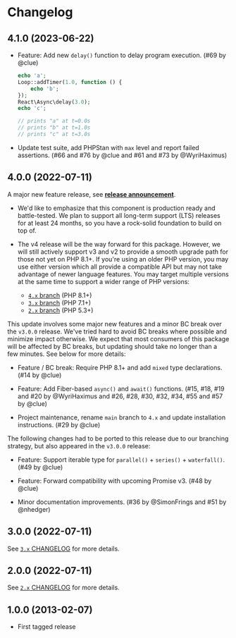 # Changelog

## 4.1.0 (2023-06-22)

*   Feature: Add new `delay()` function to delay program execution.
    (#69 by @clue)

    ```php
    echo 'a';
    Loop::addTimer(1.0, function () {
        echo 'b';
    });
    React\Async\delay(3.0);
    echo 'c';

    // prints "a" at t=0.0s
    // prints "b" at t=1.0s
    // prints "c" at t=3.0s
    ```

*   Update test suite, add PHPStan with `max` level and report failed assertions.
    (#66 and #76 by @clue and #61 and #73 by @WyriHaximus)

## 4.0.0 (2022-07-11)

A major new feature release, see [**release announcement**](https://clue.engineering/2022/announcing-reactphp-async).

*   We'd like to emphasize that this component is production ready and battle-tested.
    We plan to support all long-term support (LTS) releases for at least 24 months,
    so you have a rock-solid foundation to build on top of.

*   The v4 release will be the way forward for this package. However, we will still
    actively support v3 and v2 to provide a smooth upgrade path for those not yet
    on PHP 8.1+. If you're using an older PHP version, you may use either version
    which all provide a compatible API but may not take advantage of newer language
    features. You may target multiple versions at the same time to support a wider range of
    PHP versions:

    * [`4.x` branch](https://github.com/reactphp/async/tree/4.x) (PHP 8.1+)
    * [`3.x` branch](https://github.com/reactphp/async/tree/3.x) (PHP 7.1+)
    * [`2.x` branch](https://github.com/reactphp/async/tree/2.x) (PHP 5.3+)

This update involves some major new features and a minor BC break over the
`v3.0.0` release. We've tried hard to avoid BC breaks where possible and
minimize impact otherwise. We expect that most consumers of this package will be
affected by BC breaks, but updating should take no longer than a few minutes.
See below for more details:

*   Feature / BC break: Require PHP 8.1+ and add `mixed` type declarations.
    (#14 by @clue)

*   Feature: Add Fiber-based `async()` and `await()` functions.
    (#15, #18, #19 and #20 by @WyriHaximus and #26, #28, #30, #32, #34, #55 and #57 by @clue)

*   Project maintenance, rename `main` branch to `4.x` and update installation instructions.
    (#29 by @clue)

The following changes had to be ported to this release due to our branching
strategy, but also appeared in the `v3.0.0` release:

*   Feature: Support iterable type for `parallel()` + `series()` + `waterfall()`.
    (#49 by @clue)

*   Feature: Forward compatibility with upcoming Promise v3.
    (#48 by @clue)

*   Minor documentation improvements.
    (#36 by @SimonFrings and #51 by @nhedger)

## 3.0.0 (2022-07-11)

See [`3.x` CHANGELOG](https://github.com/reactphp/async/blob/3.x/CHANGELOG.md) for more details.

## 2.0.0 (2022-07-11)

See [`2.x` CHANGELOG](https://github.com/reactphp/async/blob/2.x/CHANGELOG.md) for more details.

## 1.0.0 (2013-02-07)

* First tagged release
